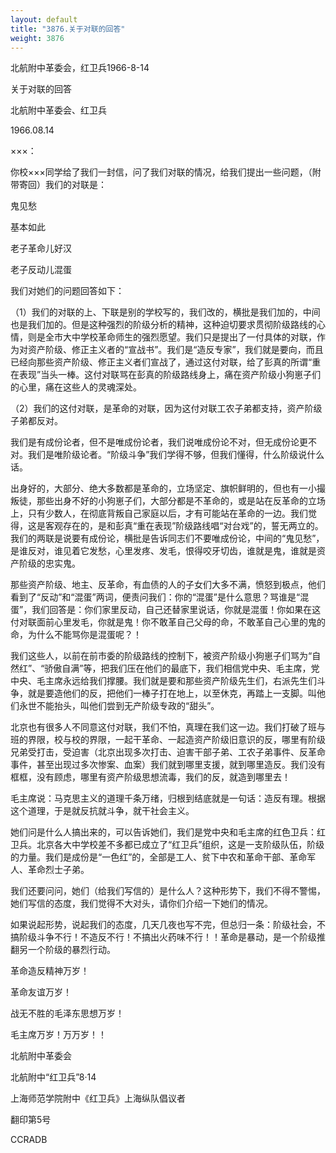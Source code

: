 ```yaml
---
layout: default
title: "3876.关于对联的回答"
weight: 3876
---
```


北航附中革委会，红卫兵1966-8-14

关于对联的回答

北航附中革委会、红卫兵

1966.08.14

×××：

你校×××同学给了我们一封信，问了我们对联的情况，给我们提出一些问题，（附带寄回）我们的对联是：

鬼见愁

基本如此

老子革命儿好汉

老子反动儿混蛋

我们对她们的问题回答如下：

（1）我们的对联的上、下联是别的学校写的，我们改的，横批是我们加的，中间也是我们加的。但是这种强烈的阶级分析的精神，这种迫切要求贯彻阶级路线的心情，则是全市大中学校革命师生的强烈愿望。我们只是提出了一付具体的对联，作为对资产阶级、修正主义者的“宣战书”。我们是“造反专家”，我们就是要向，而且已经向那些资产阶级、修正主义者们宣战了，通过这付对联，给了彭真的所谓“重在表现”当头一棒。这付对联骂在彭真的阶级路线身上，痛在资产阶级小狗崽子们的心里，痛在这些人的灵魂深处。

（2）我们的这付对联，是革命的对联，因为这付对联工农子弟都支持，资产阶级子弟都反对。

我们是有成份论者，但不是唯成份论者，我们说唯成份论不对，但无成份论更不对。我们是唯阶级论者。“阶级斗争”我们学得不够，但我们懂得，什么阶级说什么话。

出身好的，大部分、绝大多数都是革命的，立场坚定、旗帜鲜明的，但也有一小撮叛徒，那些出身不好的小狗崽子们，大部分都是不革命的，或是站在反革命的立场上，只有少数人，在彻底背叛自己家庭以后，才有可能站在革命的一边。我们觉得，这是客观存在的，是和彭真“重在表现”阶级路线唱“对台戏”的，誓无两立的。我们的两联是说要有成份论，横批是告诉同志们不要唯成份论，中间的“鬼见愁”，是谁反对，谁见着它发愁，心里发疼、发毛，恨得咬牙切齿，谁就是鬼，谁就是资产阶级的忠实鬼。

那些资产阶级、地主、反革命，有血债的人的子女们大多不满，愤怒到极点，他们看到了“反动”和“混蛋”两词，便责问我们：你的“混蛋”是什么意思？骂谁是“混蛋”，我们回答是：你们家里反动，自己还替家里说话，你就是混蛋！你如果在这付对联面前心里发毛，你就是鬼！你不敢革自己父母的命，不敢革自己心里的鬼的命，为什么不能骂你是混蛋呢？！

我们这些人，以前在前市委的阶级路线的控制下，被资产阶级小狗崽子们骂为“自然红”、“骄傲自满”等，把我们压在他们的最底下，我们相信党中央、毛主席，党中央、毛主席永远给我们撑腰。我们就是要和那些资产阶级先生们，右派先生们斗争，就是要造他们的反，把他们一棒子打在地上，以至休克，再踏上一支脚。叫他们永世不能抬头，叫他们尝到无产阶级专政的“甜头”。

北京也有很多人不同意这付对联，我们不怕，真理在我们这一边。我们打破了班与班的界限，校与校的界限，一起干革命、一起造资产阶级旧意识的反，哪里有阶级兄弟受打击，受迫害（北京出现多次打击、迫害干部子弟、工农子弟事件、反革命事件，甚至出现过多次惨案、血案）我们就到哪里支援，就到哪里造反。我们没有框框，没有顾虑，哪里有资产阶级思想流毒，我们的反，就造到哪里去！

毛主席说：马克思主义的道理千条万绪，归根到结底就是一句话：造反有理。根据这个道理，于是就反抗就斗争，就干社会主义。

她们问是什么人搞出来的，可以告诉她们，我们是党中央和毛主席的红色卫兵：红卫兵。北京各大中学校差不多都已成立了“红卫兵”组织，这是一支阶级队伍，阶级的力量。我们是成份是“一色红”的，全部是工人、贫下中农和革命干部、革命军人、革命烈士子弟。

我们还要问问，她们（给我们写信的）是什么人？这种形势下，我们不得不警惕，她们写信的态度，我们觉得不大对头，请你们介绍一下她们的情况。

如果说起形势，说起我们的态度，几天几夜也写不完，但总归一条：阶级社会，不搞阶级斗争不行！不造反不行！不搞出火药味不行！！革命是暴动，是一个阶级推翻另一个阶级的暴烈行动。

革命造反精神万岁！

革命友谊万岁！

战无不胜的毛泽东思想万岁！

毛主席万岁！万万岁！！

北航附中革委会

北航附中“红卫兵”8·14

上海师范学院附中《红卫兵》上海纵队倡议者

翻印第5号

CCRADB

